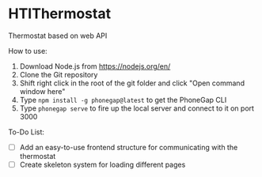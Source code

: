 # HTIThermostat
Thermostat based on web API

How to use:
1. Download Node.js from <https://nodejs.org/en/>
2. Clone the Git repository
3. Shift right click in the root of the git folder and click "Open command window here"
4. Type `npm install -g phonegap@latest` to get the PhoneGap CLI
6. Type `phonegap serve` to fire up the local server and connect to it on port 3000

To-Do List:
- [ ] Add an easy-to-use frontend structure for communicating with the thermostat
- [ ] Create skeleton system for loading different pages